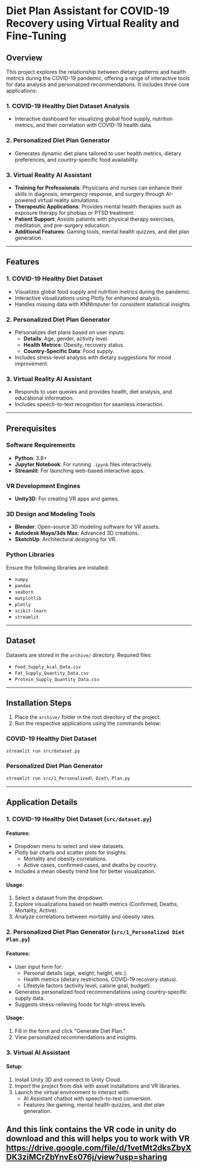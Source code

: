 # Diet Plan Assistant for COVID-19 Recovery using Virtual Reality and Fine-Tuning

## Overview
This project explores the relationship between dietary patterns and health metrics during the COVID-19 pandemic, offering a range of interactive tools for data analysis and personalized recommendations. It includes three core applications:

### 1. COVID-19 Healthy Diet Dataset Analysis
- Interactive dashboard for visualizing global food supply, nutrition metrics, and their correlation with COVID-19 health data.

### 2. Personalized Diet Plan Generator
- Generates dynamic diet plans tailored to user health metrics, dietary preferences, and country-specific food availability.

### 3. Virtual Reality AI Assistant
- **Training for Professionals**: Physicians and nurses can enhance their skills in diagnosis, emergency response, and surgery through AI-powered virtual reality simulations.
- **Therapeutic Applications**: Provides mental health therapies such as exposure therapy for phobias or PTSD treatment.
- **Patient Support**: Assists patients with physical therapy exercises, meditation, and pre-surgery education.
- **Additional Features**: Gaming tools, mental health quizzes, and diet plan generation.

---

## Features

### 1. COVID-19 Healthy Diet Dataset
- Visualizes global food supply and nutrition metrics during the pandemic.
- Interactive visualizations using Plotly for enhanced analysis.
- Handles missing data with KNNImputer for consistent statistical insights.

### 2. Personalized Diet Plan Generator
- Personalizes diet plans based on user inputs:
  - **Details**: Age, gender, activity level.
  - **Health Metrics**: Obesity, recovery status.
  - **Country-Specific Data**: Food supply.
- Includes stress-level analysis with dietary suggestions for mood improvement.

### 3. Virtual Reality AI Assistant
- Responds to user queries and provides health, diet analysis, and educational information.
- Includes speech-to-text recognition for seamless interaction.

---

## Prerequisites

### Software Requirements
- **Python**: 3.8+
- **Jupyter Notebook**: For running `.ipynb` files interactively.
- **Streamlit**: For launching web-based interactive apps.

### VR Development Engines
- **Unity3D**: For creating VR apps and games.

### 3D Design and Modeling Tools
- **Blender**: Open-source 3D modeling software for VR assets.
- **Autodesk Maya/3ds Max**: Advanced 3D creations.
- **SketchUp**: Architectural designing for VR.

### Python Libraries
Ensure the following libraries are installed:
- `numpy`
- `pandas`
- `seaborn`
- `matplotlib`
- `plotly`
- `scikit-learn`
- `streamlit`

---

## Dataset
Datasets are stored in the `archive/` directory. Required files:
- `Food_Supply_kcal_Data.csv`
- `Fat_Supply_Quantity_Data.csv`
- `Protein_Supply_Quantity_Data.csv`

---

## Installation Steps
1. Place the `archive/` folder in the root directory of the project.
2. Run the respective applications using the commands below:

### COVID-19 Healthy Diet Dataset
```bash
streamlit run src/dataset.py
```

### Personalized Diet Plan Generator
```bash
streamlit run src/1_Personalized\ Diet\ Plan.py
```

---

## Application Details

### 1. COVID-19 Healthy Diet Dataset (`src/dataset.py`)
#### Features:
- Dropdown menu to select and view datasets.
- Plotly bar charts and scatter plots for insights:
  - Mortality and obesity correlations.
  - Active cases, confirmed cases, and deaths by country.
- Includes a mean obesity trend line for better visualization.

#### Usage:
1. Select a dataset from the dropdown.
2. Explore visualizations based on health metrics (Confirmed, Deaths, Mortality, Active).
3. Analyze correlations between mortality and obesity rates.

### 2. Personalized Diet Plan Generator (`src/1_Personalized Diet Plan.py`)
#### Features:
- User input form for:
  - Personal details (age, weight, height, etc.).
  - Health metrics (dietary restrictions, COVID-19 recovery status).
  - Lifestyle factors (activity level, calorie goal, budget).
- Generates personalized food recommendations using country-specific supply data.
- Suggests stress-relieving foods for high-stress levels.

#### Usage:
1. Fill in the form and click "Generate Diet Plan."
2. View personalized recommendations and insights.

### 3. Virtual AI Assistant
#### Setup:
1. Install Unity 3D and connect to Unity Cloud.
2. Import the project from disk with asset installations and VR libraries.
3. Launch the virtual environment to interact with:
   - AI Assistant chatbot with speech-to-text conversion.
   - Features like gaming, mental health quizzes, and diet plan generation.

And this link contains the VR code in unity do download and this will helps you to work with VR https://drive.google.com/file/d/1vetMt2dksZbyXDK3ziMCrZbYnvEs076j/view?usp=sharing
---
